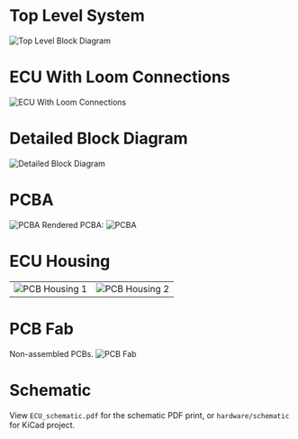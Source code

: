 # Top Level System
![Top Level Block Diagram](images/ECU_block_design_ECU_system_diagram.png)

# ECU With Loom Connections
![ECU With Loom Connections](images/ECU_Loom.jpeg)

# Detailed Block Diagram
![Detailed Block Diagram](images/ECU_block_design_ECU_Internal_v1.4.png)

# PCBA
![PCBA](images/ECU_PCBA.jpg)
Rendered PCBA:
![PCBA](images/ECU_PCBA_Render.png)

# ECU Housing
|  |  |
|--|--|
| ![PCB Housing 1](images/ECU_Housing_1.jpeg) | ![PCB Housing 2](images/ECU_Housing_2.jpeg) |

# PCB Fab
Non-assembled PCBs.
![PCB Fab](images/ECU_PCB_Fab.jpg)

# Schematic
View `ECU_schematic.pdf` for the schematic PDF print, or `hardware/schematic` for KiCad project.
